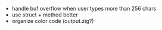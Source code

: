 - handle buf overflow when user types more than 256 chars
- use struct + method better
- organize color code (output.zig?)

